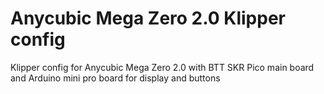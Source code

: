 # Anycubic Mega Zero 2.0 Klipper config
Klipper config for Anycubic Mega Zero 2.0 with BTT SKR Pico main board and Arduino mini pro board for display and buttons